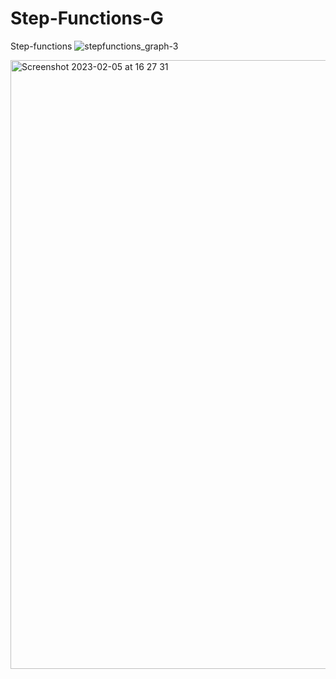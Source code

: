# Step-Functions-G
Step-functions 
![stepfunctions_graph-3](https://user-images.githubusercontent.com/95050185/216827209-0b2a8747-c2b6-4ca0-8320-3e33304fa9f5.png)






<img width="974" alt="Screenshot 2023-02-05 at 16 27 31" src="https://user-images.githubusercontent.com/95050185/216828613-139b7ba9-e533-4339-b8b3-a476b41c2a89.png">
